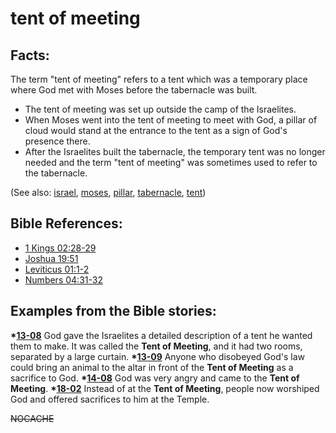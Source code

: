 # tent of meeting #

## Facts: ##

The term "tent of meeting" refers to a tent which was a temporary place where God met with Moses before the tabernacle was built.

* The tent of meeting was set up outside the camp of the Israelites.
* When Moses went into the tent of meeting to meet with God, a pillar of cloud would stand at the entrance to the tent as a sign of God's presence there. 
* After the Israelites built the tabernacle, the temporary tent was no longer needed and the term "tent of meeting" was sometimes used to refer to the tabernacle. 

(See also: [israel](../other/israel.md), [moses](../other/moses.md), [pillar](../other/pillar.md), [tabernacle](../kt/tabernacle.md), [tent](../other/tent.md))

## Bible References: ##

* [1 Kings 02:28-29](https://door43.org/en/bible/notes/1ki/02/28)
* [Joshua 19:51](https://door43.org/en/bible/notes/jos/19/51)
* [Leviticus 01:1-2](https://door43.org/en/bible/notes/lev/01/01)
* [Numbers 04:31-32](https://door43.org/en/bible/notes/num/04/31)

## Examples from the Bible stories: ##

  __*[13-08](https://door43.org/en/obs/notes/frames/13-08)__ God gave the Israelites a detailed description of a tent he wanted them to make. It was called the __Tent of Meeting__, and it had two rooms, separated by a large curtain. 
  __*[13-09](https://door43.org/en/obs/notes/frames/13-09)__ Anyone who disobeyed God's law could bring an animal to the altar in front of the __Tent of Meeting__ as a sacrifice to God. 
  __*[14-08](https://door43.org/en/obs/notes/frames/14-08)__ God was very angry and came to the __Tent of Meeting__. 
  __*[18-02](https://door43.org/en/obs/notes/frames/18-02)__ Instead of at the __Tent of Meeting__, people now worshiped God and offered sacrifices to him at the Temple. 



~~NOCACHE~~